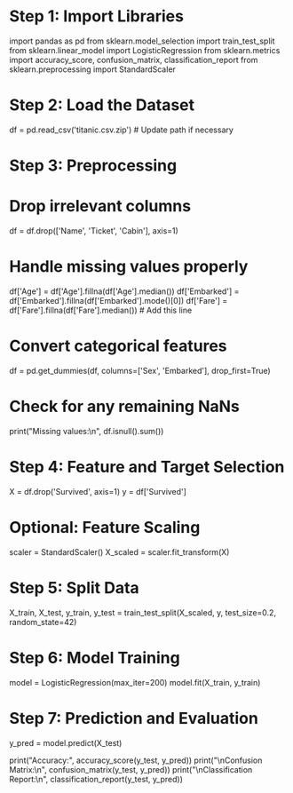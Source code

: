 # Step 1: Import Libraries
import pandas as pd
from sklearn.model_selection import train_test_split
from sklearn.linear_model import LogisticRegression
from sklearn.metrics import accuracy_score, confusion_matrix, classification_report
from sklearn.preprocessing import StandardScaler

# Step 2: Load the Dataset
df = pd.read_csv('titanic.csv.zip')  # Update path if necessary

# Step 3: Preprocessing
# Drop irrelevant columns
df = df.drop(['Name', 'Ticket', 'Cabin'], axis=1)

# Handle missing values properly
df['Age'] = df['Age'].fillna(df['Age'].median())
df['Embarked'] = df['Embarked'].fillna(df['Embarked'].mode()[0])
df['Fare'] = df['Fare'].fillna(df['Fare'].median())  # Add this line

# Convert categorical features
df = pd.get_dummies(df, columns=['Sex', 'Embarked'], drop_first=True)

# Check for any remaining NaNs
print("Missing values:\n", df.isnull().sum())


# Step 4: Feature and Target Selection
X = df.drop('Survived', axis=1)
y = df['Survived']

# Optional: Feature Scaling
scaler = StandardScaler()
X_scaled = scaler.fit_transform(X)

# Step 5: Split Data
X_train, X_test, y_train, y_test = train_test_split(X_scaled, y, test_size=0.2, random_state=42)

# Step 6: Model Training
model = LogisticRegression(max_iter=200)
model.fit(X_train, y_train)

# Step 7: Prediction and Evaluation
y_pred = model.predict(X_test)

print("Accuracy:", accuracy_score(y_test, y_pred))
print("\nConfusion Matrix:\n", confusion_matrix(y_test, y_pred))
print("\nClassification Report:\n", classification_report(y_test, y_pred))
